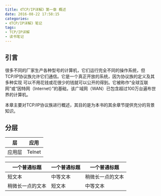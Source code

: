 ```yaml
---
title: 《TCP/IP详解》第一章 概述
date: 2016-08-22 17:58:15
categories:
- 《TCP/IP详解》笔记
tags:
- TCP/IP详解
- 读书笔记
---
```


## 引言
很多不同的厂家生产各种型号的计算机，它们运行完全不同的操作系统，但TCP/IP协议族允许它们通信。它是一个真正开放的系统，因为协议族的定义及其多种实现
可以不用花钱或花很少的钱就可以公开的得到。它被称作“全球互联网”或“因特网（Internet）”的基础，该广域网（WAN）已包含超过100万台遍布世界的计算机。

本章主要对TCP/IP协议族进行概述，其目的是为本书的其余章节提供充分的背景知识。

<!--more-->

## 分层
|层|应用|
|-----|-----|
|应用层|Telnet|




| 一个普通标题 | 一个普通标题 | 一个普通标题 |
| ------| ------ | ------ |
| 短文本 | 中等文本 | 稍微长一点的文本 |
| 稍微长一点的文本 | 短文本 | 中等文本 |